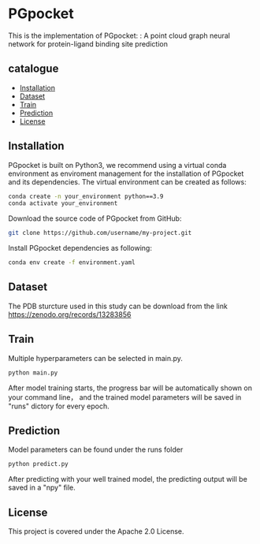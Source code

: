 # PGpocket
This is the implementation of PGpocket: : A point cloud graph neural network for protein-ligand binding site prediction

## catalogue

- [Installation](#Installation)
- [Dataset](#Dataset)
- [Train](#Train)
- [Prediction](#Prediction)
- [License](#License)


## Installation
PGpocket is built on Python3, we recommend using a virtual conda
 environment as enviroment management for the installation of 
 PGpocket and its dependencies. 
 The virtual environment can be created as follows:
```bash
conda create -n your_environment python==3.9
conda activate your_environment
```
Download the source code of PGpocket from GitHub:
```bash
git clone https://github.com/username/my-project.git
```
Install PGpocket dependencies as following:
```bash
conda env create -f environment.yaml
```
## Dataset
The PDB sturcture used in this study can be download from the link 
https://zenodo.org/records/13283856
## Train
Multiple hyperparameters can be selected in main.py.
```bash
python main.py
```
After model training starts, the progress bar will be automatically shown on your command line， and the trained model parameters will be saved in "runs" dictory for every epoch.
## Prediction
Model parameters can be found under the runs folder
```bash
python predict.py
```
After predicting with your well trained model, the predicting output will be saved in a "npy" file.
## License
This project is covered under the Apache 2.0 License.

